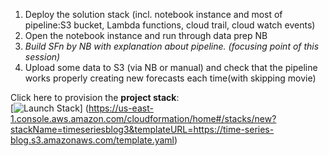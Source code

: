 1. Deploy the solution stack (incl. notebook instance and most of pipeline:S3 bucket, Lambda functions, cloud trail, cloud watch events)
2. Open the notebook instance and run through data prep NB
3. *Build SFn by NB with explanation about pipeline. (focusing point of this session)*
4. Upload some data to S3 (via NB or manual) and check that the pipeline works properly creating new forecasts each time(with skipping movie)


Click here to provision the **project stack**: <br/>[![Launch Stack](https://s3.amazonaws.com/cloudformation-examples/cloudformation-launch-stack.png)]
(https://us-east-1.console.aws.amazon.com/cloudformation/home#/stacks/new?stackName=timeseriesblog3&templateURL=https://time-series-blog.s3.amazonaws.com/template.yaml)
